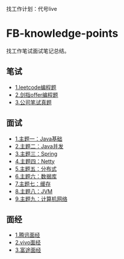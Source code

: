 找工作计划：代号live

# FB-knowledge-points

找工作笔试面试笔记总结。

## 笔试

* [1.leetcode编程题](https://github.com/Hi-world-DF/Interview-knowledge-points/tree/master/LeetCode)
* [2.剑指offer编程题](https://github.com/Hi-world-DF/Interview-knowledge-points/tree/master/SwordFingerOffer)
* [3.公司笔试真题]()

## 面试

* [1.主题一：Java基础](https://github.com/Hi-world-DF/Interview-knowledge-points/blob/master/Interview/%E4%B8%BB%E9%A2%981Java%E5%9F%BA%E7%A1%80.md)
* [2.主题二：Java并发]()
* [3.主题三：Spring]()
* [4.主题四：Netty]()
* [5.主题五：分布式]()
* [6.主题六：数据库]()
* [7.主题七：缓存]()
* [8.主题八：JVM]()
* [9.主题九：计算机网络]()

## 面经

* [1.腾讯面经]()
* [2.vivo面经]()
* [3.富途面经]()
